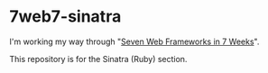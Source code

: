 # 7web7-sinatra

I'm working my way through "[Seven Web Frameworks in 7 Weeks](https://pragprog.com/book/7web/seven-web-frameworks-in-seven-weeks)".

This repository is for the Sinatra (Ruby) section.
